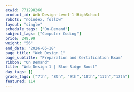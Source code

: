 ```yaml
---
ecwid: 771298260
product_id: Web-Design-Level-1-HighSchool
robots: "noindex, follow"
layout: "single"
schedule_tags: ["On-Demand"]
subject_tags: ["Computer Coding"]
price: 249.99
weight: "56"
end_date: "2026-05-18"
page_title: "Web Design 1"
page_subtitle: "Preparation and Certification Exam"
ribbon: "On Demand"
title: "Web Design 1 | Blue Ridge Boost"
day_tags: []
grade_tags: ["7th", "8th", "9th","10th","11th","12th"]
featured: 114
---
```

